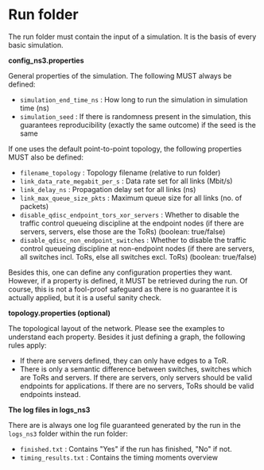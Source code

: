 # Run folder

The run folder must contain the input of a simulation. It is the basis of every basic simulation.

**config_ns3.properties**

General properties of the simulation. The following MUST always be defined:

* `simulation_end_time_ns` : How long to run the simulation in simulation time (ns)
* `simulation_seed` : If there is randomness present in the simulation, this guarantees reproducibility (exactly the same outcome) if the seed is the same

If one uses the default point-to-point topology, the following properties MUST also be defined:
* `filename_topology` : Topology filename (relative to run folder)
* `link_data_rate_megabit_per_s` : Data rate set for all links (Mbit/s)
* `link_delay_ns` : Propagation delay set for all links (ns)
* `link_max_queue_size_pkts` : Maximum queue size for all links (no. of packets)
* `disable_qdisc_endpoint_tors_xor_servers` : Whether to disable the traffic control queueing discipline at the endpoint nodes (if there are servers, servers, else those are the ToRs) (boolean: true/false)
* `disable_qdisc_non_endpoint_switches` : Whether to disable the traffic control queueing discipline at non-endpoint nodes (if there are servers, all switches incl. ToRs, else all switches excl. ToRs) (boolean: true/false)

Besides this, one can define any configuration properties they want. However, if a property is defined, it MUST be retrieved during the run. Of course, this is not a fool-proof safeguard as there is no guarantee it is actually applied, but it is a useful sanity check.

**topology.properties (optional)**

The topological layout of the network. Please see the examples to understand each property. Besides it just defining a graph, the following rules apply:

* If there are servers defined, they can only have edges to a ToR.
* There is only a semantic difference between switches, switches which are ToRs and servers. If there are servers, only servers should be valid endpoints for applications. If there are no servers, ToRs should be valid endpoints instead.

**The log files in logs_ns3**

There are is always one log file guaranteed generated by the run in the `logs_ns3` folder within the run folder:

* `finished.txt` : Contains "Yes" if the run has finished, "No" if not.
* `timing_results.txt` : Contains the timing moments overview
